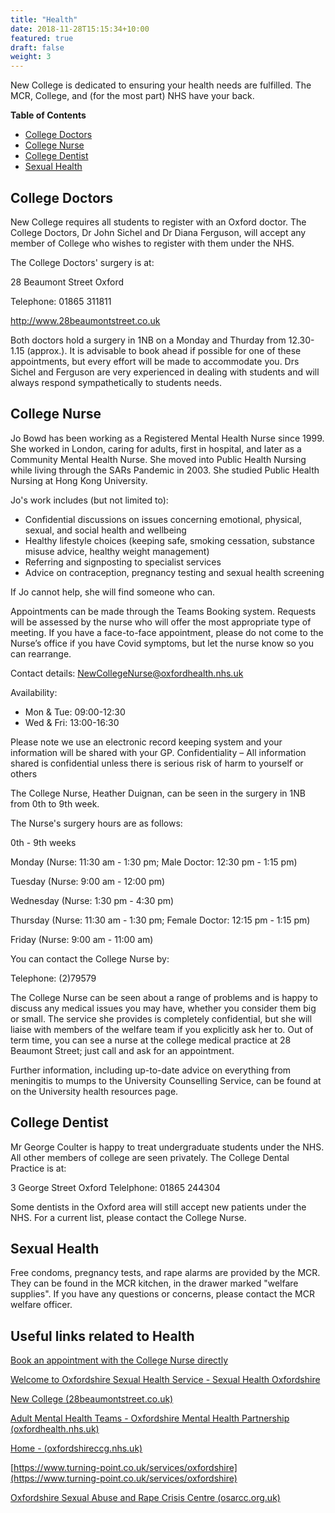 ```yaml
---
title: "Health"
date: 2018-11-28T15:15:34+10:00
featured: true
draft: false
weight: 3
---
```


New College is dedicated to ensuring your health needs are fulfilled. The MCR, College, and (for the most part) NHS have your back.

**Table of Contents**
- [College Doctors](#college-doctors)
- [College Nurse](#college-nurse)
- [College Dentist](#college-dentist)
- [Sexual Health](#sexual-health)


## College Doctors

New College requires all students to register with an Oxford doctor. The College Doctors, Dr John Sichel and Dr Diana Ferguson, will accept any member of College who wishes to register with them under the NHS.

The College Doctors' surgery is at:

28 Beaumont Street Oxford

Telephone: 01865 311811

http://www.28beaumontstreet.co.uk

Both doctors hold a surgery in 1NB on a Monday and Thurday from 12.30-1.15 (approx.). It is advisable to book ahead if possible for one of these appointments, but every effort will be made to accommodate you. Drs Sichel and Ferguson are very experienced in dealing with students and will always respond sympathetically to students needs. 
 

## College Nurse

Jo Bowd has been working as a Registered Mental Health Nurse since 1999.  She worked in London, caring for adults, first in hospital, and later as a Community Mental Health Nurse.  She moved into Public Health Nursing while living through the SARs Pandemic in 2003.  She studied Public Health Nursing at Hong Kong University.

Jo's work includes (but not limited to): 

<ul>
  <li>Confidential discussions on issues concerning emotional, physical, sexual, and social health and wellbeing</li>
  <li>Healthy lifestyle choices (keeping safe, smoking cessation, substance misuse advice, healthy weight management)</li>
  <li>Referring and signposting to specialist services</li>
  <li>Advice on contraception, pregnancy testing and sexual health screening</li>
</ul>  

If Jo cannot help, she will find someone who can.

Appointments can be made through the Teams Booking system. Requests will be assessed by the nurse who will offer the most appropriate type of meeting.
If you have a face-to-face appointment, please do not come to the Nurse’s office if you have Covid symptoms, but let the nurse know so you can rearrange.

Contact details: NewCollegeNurse@oxfordhealth.nhs.uk

Availability:

<ul>
  <li>Mon & Tue: 09:00-12:30</li>
  <li>Wed & Fri: 13:00-16:30</li>
</ul> 

Please note we use an electronic record keeping system and your information will be shared with your GP. 
Confidentiality – All information shared is confidential unless there is serious risk of harm to yourself or others



The College Nurse, Heather Duignan, can be seen in the surgery in 1NB from 0th to 9th week.

The Nurse's surgery hours are as follows:


0th - 9th weeks

Monday (Nurse: 11:30 am - 1:30 pm; Male Doctor: 12:30 pm - 1:15 pm)

Tuesday (Nurse: 9:00 am - 12:00 pm)

Wednesday (Nurse: 1:30 pm - 4:30 pm)

Thursday (Nurse: 11:30 am - 1:30 pm; Female Doctor: 12:15 pm - 1:15 pm)

Friday (Nurse: 9:00 am - 11:00 am)

You can contact the College Nurse by:

Telephone: (2)79579


The College Nurse can be seen about a range of problems and is happy to discuss any medical issues you may have, whether you consider them big or small. The service she provides is completely confidential, but she will liaise with members of the welfare team if you explicitly ask her to. Out of term time, you can see a nurse at the college medical practice at 28 Beaumont Street; just call and ask for an appointment.

Further information, including up-to-date advice on everything from meningitis to mumps to the University Counselling Service, can be found at on the University health resources page. 
 

## College Dentist

Mr George Coulter is happy to treat undergraduate students under the NHS. All other members of college are seen privately. The College Dental Practice is at:

3 George Street Oxford Telelphone: 01865 244304

Some dentists in the Oxford area will still accept new patients under the NHS. For a current list, please contact the College Nurse. 
 

## Sexual Health

Free condoms, pregnancy tests, and rape alarms are provided by the MCR. They can be found in the MCR kitchen, in the drawer marked "welfare supplies". If you have any questions or concerns, please contact the MCR welfare officer.

## Useful links related to Health

[Book an appointment with the College Nurse directly](https://outlook.office365.com/owa/calendar/NewCollegeNurseoxfordhealthnhsuk@ohft365.onmicrosoft.com/bookings/)

[Welcome to Oxfordshire Sexual Health Service - Sexual Health Oxfordshire](https://www.sexualhealthoxfordshire.nhs.uk/)

[New College (28beaumontstreet.co.uk)](https://www.28beaumontstreet.co.uk/new-college)

[Adult Mental Health Teams - Oxfordshire Mental Health Partnership (oxfordhealth.nhs.uk)](https://www.oxfordhealth.nhs.uk/omhp/services/amht/)

[Home - (oxfordshireccg.nhs.uk)](https://www.oxfordshireccg.nhs.uk/)

[https://www.turning-point.co.uk/services/oxfordshire](https://www.turning-point.co.uk/services/oxfordshire)

[Oxfordshire Sexual Abuse and Rape Crisis Centre (osarcc.org.uk)](https://www.osarcc.org.uk/)
 

